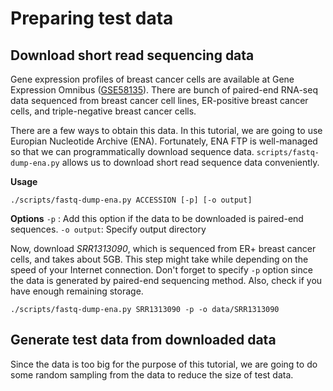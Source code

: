 # Preparing test data

## Download short read sequencing data
Gene expression profiles of breast cancer cells are available at Gene Expression Omnibus ([GSE58135](https://www.ncbi.nlm.nih.gov/geo/query/acc.cgi?acc=GSE58135)). There are bunch of paired-end RNA-seq data sequenced from breast cancer cell lines, ER-positive breast cancer cells, and triple-negative breast cancer cells.

There are a few ways to obtain this data. In this tutorial, we are going to use Europian Nucleotide Archive (ENA). Fortunately, ENA FTP is well-managed so that we can programmatically download sequence data. `scripts/fastq-dump-ena.py` allows us to download short read sequence data conveniently. 

**Usage**

```shell
./scripts/fastq-dump-ena.py ACCESSION [-p] [-o output]
```
**Options**
`-p` : Add this option if the data to be downloaded is paired-end sequences.
`-o output`: Specify output directory

Now, download *SRR1313090*, which is sequenced from ER+ breast cancer cells, and takes about 5GB. This step might take while depending on the speed of your Internet connection. Don't forget to specify `-p` option since the data is generated by paired-end sequencing method. Also, check if you have enough remaining storage.

```shell
./scripts/fastq-dump-ena.py SRR1313090 -p -o data/SRR1313090
```

## Generate test data from downloaded data
Since the data is too big for the purpose of this tutorial, we are going to do some random sampling from the data to reduce the size of test data.